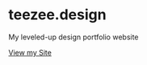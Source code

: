 # teezee.design

My leveled-up design portfolio website

[View my Site](https://trezamora.github.io/teezeethedesigner/)